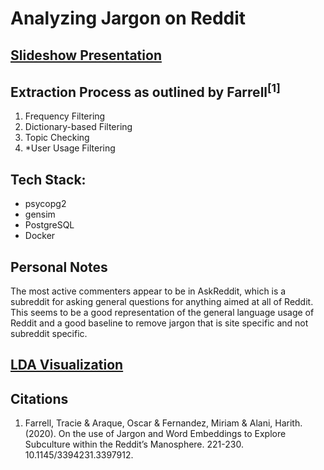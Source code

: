 # Analyzing Jargon on Reddit 
<h2>
    <a href="https://docs.google.com/presentation/d/1Mre8i4YkmLDQp15qWIPwWjul9le7PRTvLmX7IMy2yrA/edit?usp=sharing">Slideshow Presentation</a>
</h2>

## Extraction Process as outlined by Farrell<sup>[1]</sup>

 1. Frequency Filtering
 2. Dictionary-based Filtering
 3. Topic Checking
 4. *User Usage Filtering
## Tech Stack:
 - psycopg2
 - gensim
 - PostgreSQL
 - Docker

## Personal Notes
The most active commenters appear to be in AskReddit, which is a subreddit for asking general questions for anything aimed at all of Reddit. This seems to be a good representation of the general language usage of Reddit and a good baseline to remove jargon that is site specific and not subreddit specific.

<a href="https://htmlpreview.github.io/?https://github.com/juleshansen/reddit_jargon/blob/main/img/lda_vis.html"><h2>LDA Visualization</h2></a>

## Citations
1. Farrell, Tracie & Araque, Oscar & Fernandez, Miriam & Alani, Harith. (2020). On the use of Jargon and Word Embeddings to Explore Subculture within the Reddit’s Manosphere. 221-230. 10.1145/3394231.3397912.